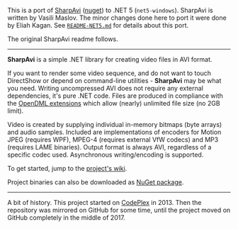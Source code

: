 This is a port of [SharpAvi](https://github.com/baSSiLL/SharpAvi) ([nuget](https://www.nuget.org/packages/SharpAvi/)) to .NET 5 (`net5-windows`). SharpAvi is written by Vasili Maslov. The minor changes done here to port it were done by Eliah Kagan. See [`README-NET5.md`](README-NET5.md) for details about this port.

The original SharpAvi readme follows.

***

**SharpAvi** is a simple .NET library for creating video files in AVI format.

If you want to render some video sequence, and do not want to touch DirectShow or depend on command-line utilities - **SharpAvi** may be what you need.
Writing uncompressed AVI does not require any external dependencies, it's pure .NET code. Files are produced in compliance with the [OpenDML extensions](http://www.jmcgowan.com/avitech.html#OpenDML) which allow (nearly) unlimited file size (no 2GB limit).

Video is created by supplying individual in-memory bitmaps (byte arrays) and audio samples. Included are implementations of encoders for Motion JPEG (requires WPF), MPEG-4 (requires external VfW codecs) and MP3 (requires LAME binaries). Output format is always AVI, regardless of a specific codec used. Asynchronous writing/encoding is supported.

To get started, jump to the [project's wiki](https://github.com/baSSiLL/SharpAvi/wiki/Home).

Project binaries can also be downloaded as [NuGet package](https://www.nuget.org/packages/SharpAvi/).

***

A bit of history. This project started on [CodePlex](https://sharpavi.codeplex.com/) in 2013. Then the repository was mirrored on GitHub for some time, until the project moved on GitHub completely in the middle of 2017.

